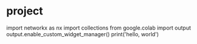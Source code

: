 # project
import networkx as nx
import collections
from google.colab import output
output.enable_custom_widget_manager()
print('hello, world')

